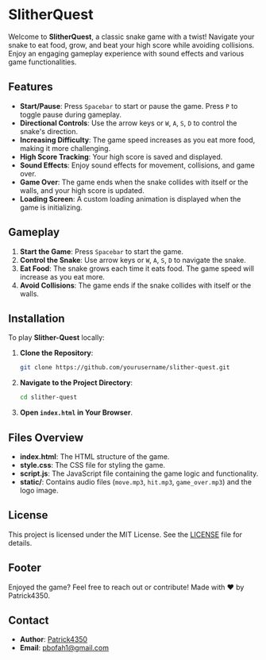 # SlitherQuest

Welcome to **SlitherQuest**, a classic snake game with a twist! Navigate your snake to eat food, grow, and beat your high score while avoiding collisions. Enjoy an engaging gameplay experience with sound effects and various game functionalities.

## Features

- **Start/Pause**: Press `Spacebar` to start or pause the game. Press `P` to toggle pause during gameplay.
- **Directional Controls**: Use the arrow keys or `W`, `A`, `S`, `D` to control the snake's direction.
- **Increasing Difficulty**: The game speed increases as you eat more food, making it more challenging.
- **High Score Tracking**: Your high score is saved and displayed.
- **Sound Effects**: Enjoy sound effects for movement, collisions, and game over.
- **Game Over**: The game ends when the snake collides with itself or the walls, and your high score is updated.
- **Loading Screen**: A custom loading animation is displayed when the game is initializing.

## Gameplay

1. **Start the Game**: Press `Spacebar` to start the game.
2. **Control the Snake**: Use arrow keys or `W`, `A`, `S`, `D` to navigate the snake.
3. **Eat Food**: The snake grows each time it eats food. The game speed will increase as you eat more.
4. **Avoid Collisions**: The game ends if the snake collides with itself or the walls.

## Installation

To play **Slither-Quest** locally:

1. **Clone the Repository**:
    ```bash
    git clone https://github.com/yourusername/slither-quest.git
    ```

2. **Navigate to the Project Directory**:
    ```bash
    cd slither-quest
    ```

3. **Open `index.html` in Your Browser**.

## Files Overview

- **index.html**: The HTML structure of the game.
- **style.css**: The CSS file for styling the game.
- **script.js**: The JavaScript file containing the game logic and functionality.
- **static/**: Contains audio files (`move.mp3`, `hit.mp3`, `game_over.mp3`) and the logo image.

## License

This project is licensed under the MIT License. See the [LICENSE](LICENSE) file for details.

## Footer

Enjoyed the game? Feel free to reach out or contribute! Made with ❤️ by Patrick4350.

## Contact

- **Author**: [Patrick4350](https://github.com/Patrick4350)
- **Email**: pbofah1@gmail.com

